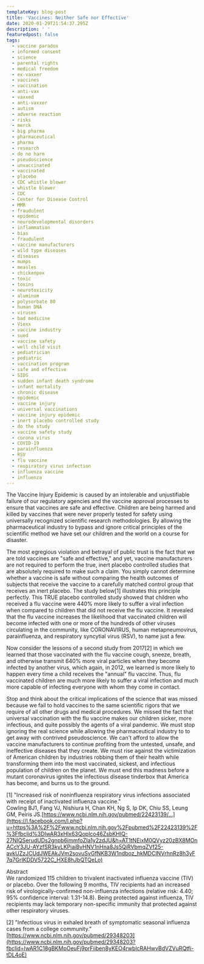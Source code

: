 ```yaml
---
templateKey: blog-post
title: 'Vaccines: Neither Safe nor Effective'
date: 2020-01-29T21:54:37.295Z
description: ' '
featuredpost: false
tags:
  - vaccine paradox
  - informed consent
  - science
  - parental rights
  - medical freedom
  - ex-vaxxer
  - vaccines
  - vaccination
  - anti-vax
  - vaxxed
  - anti-vaxxer
  - autism
  - adverse reaction
  - risks
  - merck
  - big pharma
  - pharmaceutical
  - pharma
  - research
  - do no harm
  - pseudoscience
  - unvaccinated
  - vaccinated
  - placebo
  - CDC whistle blower
  - whistle blower
  - CDC
  - Center for Disease Control
  - MMR
  - fraudulent
  - epidemic
  - neurodevelopmental disorders
  - inflammation
  - bias
  - fraudulent
  - vaccine manufacturers
  - wild type diseases
  - diseases
  - mumps
  - measles
  - chickenpox
  - toxic
  - toxins
  - neurotoxicity
  - aluminum
  - polysorbate 80
  - human DNA
  - viruses
  - bad medicine
  - Vioxx
  - vaccine industry
  - sued
  - vaccine safety
  - well child visit
  - pediatrician
  - pediatric
  - vaccination program
  - safe and effective
  - SIDS
  - sudden infant death syndrome
  - infant mortality
  - chronic disease
  - epidemic
  - vaccine injury
  - universal vaccinations
  - vaccine injury epidemic
  - inert placebo controlled study
  - do the study
  - vaccine safety study
  - corona virus
  - COVID-19
  - parainfluenza
  - RSV
  - flu vaccine
  - respiratory virus infection
  - influenza vaccine
  - influenza
---
```

<!--StartFragment-->

The[](https://www.facebook.com/hashtag/vaccineinjuryepidemic?source=feed_text&epa=HASHTAG) Vaccine Injury Epidemic is caused by an intolerable and unjustifiable failure of our regulatory agencies and the vaccine approval processes to ensure that vaccines are safe and effective. Children are being harmed and killed by vaccines that were never properly tested for safety using universally recognized scientific research methodologies. By allowing the pharmaceutical industry to bypass and ignore critical principles of the scientific method we have set our children and the world on a course for disaster.

The most egregious violation and betrayal of public trust is the fact that we are told vaccines are "safe and effective," and yet, vaccine manufacturers are not required to perform the true, inert placebo controlled studies that are absolutely required to make such a claim. You simply cannot determine whether a vaccine is safe without comparing the health outcomes of subjects that receive the vaccine to a carefully matched control group that receives an inert placebo. The study below\[1] illustrates this principle perfectly. This TRUE placebo controlled study showed that children who received a flu vaccine were 440% more likely to suffer a viral infection when compared to children that did not receive the flu vaccine. It revealed that the flu vaccine increases the likelihood that vaccinated children will become infected with one or more of the hundreds of other viruses circulating in the community, like CORONAVIRUS, human metapneumovirus, parainfluenza, and respiratory syncytial virus (RSV), to name just a few.

Now consider the lessons of a second study from 2017\[2] in which we learned that those vaccinated with the flu vaccine cough, sneeze, breath, and otherwise transmit 640% more viral particles when they become infected by another virus, which again, in 2012, we learned is more likely to happen every time a child receives the "annual" flu vaccine. Thus, flu vaccinated children are much more likely to suffer a viral infection and much more capable of infecting everyone with whom they come in contact.

Stop and think about the critical implications of the science that was missed because we fail to hold vaccines to the same scientific rigors that we require of all other drugs and medical procedures. We missed the fact that universal vaccination with the flu vaccine makes our children sicker, more infectious, and quite possibly the agents of a viral pandemic. We must stop ignoring the real science while allowing the pharmaceutical industry to to get away with contrived pseudoscience. We can't afford to allow the vaccine manufacturers to continue profiting from the untested, unsafe, and ineffective diseases that they create. We must rise against the victimization of American children by industries robbing them of their health while transforming them into the most vaccinated, sickest, and infectious population of children on the planet. We must end this madness before a mutant coronavirus ignites the infectious disease tinderbox that America has become, and burns us to the ground.

\[1] "Increased risk of noninfluenza respiratory virus infections associated with receipt of inactivated influenza vaccine."\
Cowling BJ1, Fang VJ, Nishiura H, Chan KH, Ng S, Ip DK, Chiu SS, Leung GM, Peiris JS.[https://www.ncbi.nlm.nih.gov/pubmed/22423139/…](https://l.facebook.com/l.php?u=https%3A%2F%2Fwww.ncbi.nlm.nih.gov%2Fpubmed%2F22423139%2F%3Ffbclid%3DIwAR3xHlx63Qoplco46ZsbKHIQ-27NIQSerudUDs2gnpb6immfoZIa1y2zdJU&h=AT1tNEixM0QVyz20zBX8MOnACcY3JU-AYzfSR3kyLKPiaiBvHNV1nHna8Js5QiRVbmqZVf25-avkUZzJCUdJWEAkJVm2sovuSvGfNKB3W1ndboz_hkMDClNVrhnRz8h3yF7q7GrIKDDV5722C_HXE8hJbQTQeLo)

Abstract\
We randomized 115 children to trivalent inactivated influenza vaccine (TIV) or placebo. Over the following 9 months, TIV recipients had an increased risk of virologically-confirmed non-influenza infections (relative risk: 4.40; 95% confidence interval: 1.31-14.8). Being protected against influenza, TIV recipients may lack temporary non-specific immunity that protected against other respiratory viruses.

\[2] "Infectious virus in exhaled breath of symptomatic seasonal influenza cases from a college community."[https://www.ncbi.nlm.nih.gov/pubmed/29348203](https://www.ncbi.nlm.nih.gov/pubmed/29348203?fbclid=IwAR1C18gBKMpOeuFj9prFiiben8yKEO4rwblcRAHwvBdVZVuRQtfi-tDL4oE)

<!--EndFragment-->